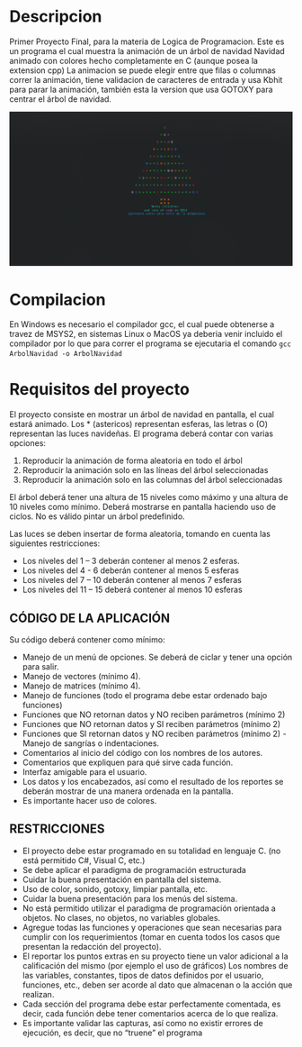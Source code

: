 # Descripcion 

Primer Proyecto Final, para la materia de Logica de Programacion.
Este es un programa el cual muestra la animación de un árbol de navidad Navidad animado con colores hecho completamente en C (aunque posea la extension cpp)
La animacion se puede elegir entre que filas o columnas correr la animación, tiene validacion de caracteres de entrada y usa Kbhit para parar la animación, también esta la version que usa GOTOXY para centrar el árbol de navidad.

![ArbolNavidad-Demo](./ArbolNavidad-Demo.png)

# Compilacion

En Windows es necesario el compilador gcc, el cual puede obtenerse a travez de MSYS2, en sistemas Linux o MacOS ya deberia venir incluido el compilador
por lo que para correr el programa se ejecutaria el comando `gcc ArbolNavidad -o ArbolNavidad` 

# Requisitos del proyecto

El proyecto consiste en mostrar un árbol de navidad en pantalla, el cual estará animado. Los * (astericos) representan esferas, las letras o (O) representan las luces navideñas.
El programa deberá contar con varias opciones:
1. Reproducir la animación de forma aleatoria en todo el árbol
2. Reproducir la animación solo en las líneas del árbol seleccionadas 
3. Reproducir la animación solo en las columnas del árbol seleccionadas  

El árbol deberá tener una altura de 15 niveles como máximo y una altura de 10 niveles como mínimo. Deberá mostrarse en pantalla haciendo uso de ciclos. No es válido pintar un árbol predefinido.  

Las luces se deben insertar de forma aleatoria, tomando en cuenta las siguientes restricciones:
- Los niveles del 1 – 3 deberán contener al menos 2 esferas.
- Los niveles del 4 -  6 deberán contener al menos 5 esferas
- Los niveles del 7 – 10 deberán contener al menos 7 esferas
- Los niveles del 11 – 15 deberá contener al menos 10 esferas

## CÓDIGO DE LA APLICACIÓN
Su código deberá contener como mínimo:
- Manejo de un menú de opciones. Se deberá de ciclar y tener una opción para salir.  
- Manejo de vectores (mínimo 4). 
- Manejo de matrices (mínimo 4).
- Manejo de funciones (todo el programa debe estar ordenado bajo funciones)  
- Funciones que NO retornan datos y NO reciben parámetros (mínimo 2)
- Funciones que NO retornan datos y SI reciben parámetros (mínimo 2)
- Funciones que SI retornan datos y NO reciben parámetros (mínimo 2)  - Manejo de sangrías o indentaciones. 
- Comentarios al inicio del código con los nombres de los autores.
-  Comentarios que expliquen para qué sirve cada función.
-  Interfaz amigable para el usuario.
- Los datos y los encabezados, así como el resultado de los reportes se deberán mostrar de una manera ordenada en la pantalla.
- Es importante hacer uso de colores.
## RESTRICCIONES
- El proyecto debe estar programado en su totalidad en lenguaje C.   (no está permitido C#, Visual C, etc.)
- Se debe aplicar el paradigma de  programación estructurada
- Cuidar la buena presentación en pantalla del sistema.
- Uso de color, sonido, gotoxy, limpiar pantalla, etc.
- Cuidar la buena presentación para  los menús del sistema.
- No está permitido utilizar el paradigma de programación orientada a objetos. No clases, no objetos, no variables globales.
- Agregue todas las funciones y operaciones que sean necesarias para cumplir con los requerimientos (tomar en cuenta todos los casos que presentan la redacción del proyecto).
- El reportar los puntos extras en su proyecto tiene un valor adicional a la calificación del mismo (por ejemplo el uso de gráficos) Los nombres de las variables, constantes, tipos de datos definidos por el usuario, funciones, etc., deben ser acorde al dato que almacenan o la acción que realizan.
- Cada sección del programa debe estar perfectamente comentada, es decir, cada función debe tener comentarios acerca de lo que realiza.
- Es importante validar las capturas, así como no existir errores de ejecución, es decir, que no “truene” el programa
